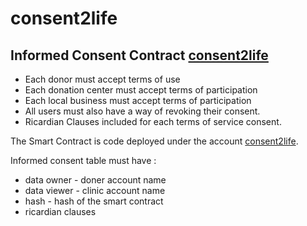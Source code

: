 # consent2life

## Informed Consent Contract [consent2life](https://github.com/eoscostarica/lifebank/tree/master/contracts/consent2life)

- Each donor must accept terms of use
- Each donation center must accept terms of participation
- Each local business must accept terms of participation
- All users must also have a way of revoking their consent.
- Ricardian Clauses included for each terms of service consent.

The Smart Contract is code deployed under the account [consent2life](https://jungle.bloks.io/account/consent2life).

Informed consent table must have :

- data owner - doner account name
- data viewer - clinic account name
- hash - hash of the smart contract
- ricardian clauses
